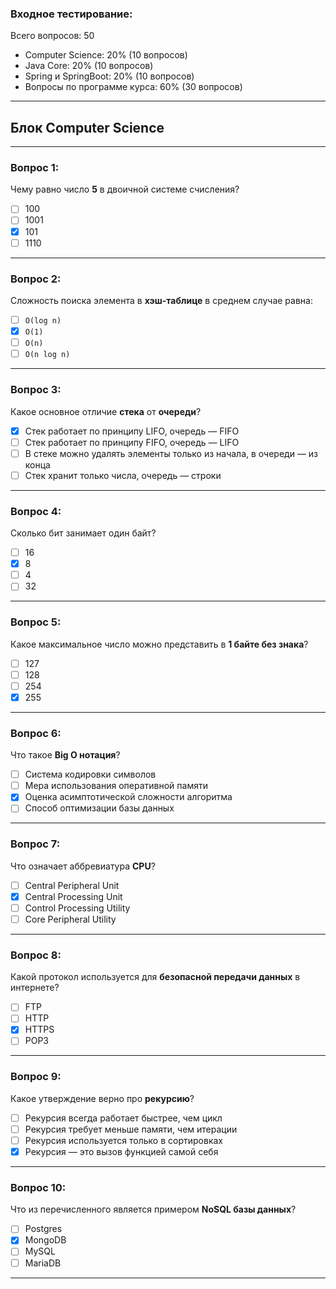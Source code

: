 ### Входное тестирование:

Всего вопросов: 50

- Computer Science: 20% (10 вопросов)
- Java Core: 20% (10 вопросов)
- Spring и SpringBoot: 20% (10 вопросов)
- Вопросы по программе курса: 60% (30 вопросов)

---

## Блок Computer Science

---

### Вопрос 1:

Чему равно число **5** в двоичной системе счисления?

- [ ] 100
- [ ] 1001
- [x] 101
- [ ] 1110

---

### Вопрос 2:

Сложность поиска элемента в **хэш-таблице** в среднем случае равна:

- [ ] `O(log n)`
- [x] `O(1)`
- [ ] `O(n)`
- [ ] `O(n log n)`

---

### Вопрос 3:

Какое основное отличие **стека** от **очереди**?

- [x] Стек работает по принципу LIFO, очередь — FIFO
- [ ] Стек работает по принципу FIFO, очередь — LIFO
- [ ] В стеке можно удалять элементы только из начала, в очереди — из конца
- [ ] Стек хранит только числа, очередь — строки

---

### Вопрос 4:

Сколько бит занимает один байт?

- [ ] 16
- [x] 8
- [ ] 4
- [ ] 32

---

### Вопрос 5:

Какое максимальное число можно представить в **1 байте без знака**?

- [ ] 127
- [ ] 128
- [ ] 254
- [x] 255

---

### Вопрос 6:

Что такое **Big O нотация**?

- [ ] Система кодировки символов
- [ ] Мера использования оперативной памяти
- [x] Оценка асимптотической сложности алгоритма
- [ ] Способ оптимизации базы данных

---

### Вопрос 7:

Что означает аббревиатура **CPU**?

- [ ] Central Peripheral Unit
- [x] Central Processing Unit
- [ ] Control Processing Utility
- [ ] Core Peripheral Utility

---

### Вопрос 8:

Какой протокол используется для **безопасной передачи данных** в интернете?

- [ ] FTP
- [ ] HTTP
- [x] HTTPS
- [ ] POP3

---

### Вопрос 9:

Какое утверждение верно про **рекурсию**?

- [ ] Рекурсия всегда работает быстрее, чем цикл
- [ ] Рекурсия требует меньше памяти, чем итерации
- [ ] Рекурсия используется только в сортировках
- [x] Рекурсия — это вызов функцией самой себя

---

### Вопрос 10:

Что из перечисленного является примером **NoSQL базы данных**?

- [ ] Postgres
- [x] MongoDB
- [ ] MySQL
- [ ] MariaDB

---




